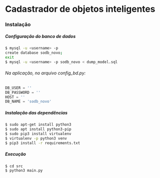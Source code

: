 # Cadastrador de objetos inteligentes

### Instalação

##### Configuração do banco de dados

```sh
$ mysql -u <username> -p
create database sodb_novo;
exit
$ mysql -u <username> -p sodb_novo < dump_model.sql
```

###### Na aplicação, no arquivo config_bd.py:

```python
DB_USER = ''
DB_PASSWORD = ''
HOST = ''
DB_NAME = 'sodb_novo'
```

##### Instalação das dependências

```sh
$ sudo apt-get install python3
$ sudo apt install python3-pip
$ sudo pip3 install virtualenv
$ virtualenv -p python3 venv
$ pip3 install -r requirements.txt
```

##### Execução

```sh
$ cd src
$ python3 main.py
```
